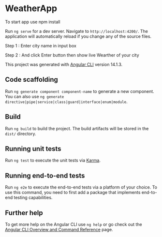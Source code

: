 # WeatherApp

To start app use
npm install

Run `ng serve` for a dev server. Navigate to `http://localhost:4200/`. The application will automatically reload if you change any of the source files.

Step 1 : Enter city name in input box

Step 2 : And click Enter button then show live Wearther of your city

This project was generated with [Angular CLI](https://github.com/angular/angular-cli) version 14.1.3.


## Code scaffolding

Run `ng generate component component-name` to generate a new component. You can also use `ng generate directive|pipe|service|class|guard|interface|enum|module`.

## Build

Run `ng build` to build the project. The build artifacts will be stored in the `dist/` directory.

## Running unit tests

Run `ng test` to execute the unit tests via [Karma](https://karma-runner.github.io).

## Running end-to-end tests

Run `ng e2e` to execute the end-to-end tests via a platform of your choice. To use this command, you need to first add a package that implements end-to-end testing capabilities.

## Further help

To get more help on the Angular CLI use `ng help` or go check out the [Angular CLI Overview and Command Reference](https://angular.io/cli) page.
